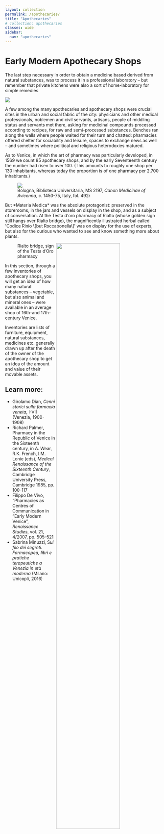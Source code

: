```yaml
---
layout: collection
permalink: /apothecaries/
title: "Apothecaries"
# collection: apothecaries
classes: wide
sidebar:
  nav: "apothecaries"
---
```

# Early Modern Apothecary Shops

The last step necessary in order to obtain a medicine based derived from natural substances, was to process it in a professional laboratory – but remember that private kitchens were also a sort of home-laboratory for simple remedies.

<img src="{{ site.baseurl }}/assets/img/72dpi_fresco_all.jpg" class="img-ctr" align="center"/>

A few among the many apothecaries and apothecary shops were crucial sites in the urban and social fabric of the city: physicians and other medical professionals, noblemen and civil servants, artisans, people of middling status and servants met there, asking for medicinal compounds processed according to recipes, for raw and semi-processed substances. Benches ran along the walls where people waited for their turn and chatted: pharmacies offered shelter for sociability and leisure, spaces to exchange news as well – and sometimes where political and religious heterodoxies matured.

As to Venice, in which the art of pharmacy was particularly developed, in 1569 we count 85 apothecary shops, and by the early Seventeenth century the number had risen to over 100. (This amounts to roughly one shop per 130 inhabitants, whereas today the proportion is of one pharmacy per 2,700 inhabitants.)

<figure>
<img src="{{ site.baseurl }}/assets/img/72dpi_BUB_Ms2197_492r_1.jpg" class="img-ctr" align="center"/>
<figcaption>Bologna, Biblioteca Universitaria, MS 2197, <em>Canon Medicinae of Avicenna</em>, c. 1450-75, Italy, fol. 492r</figcaption>
</figure>
But *Materia Medica* was the absolute protagonist: preserved in the storerooms, in the jars and vessels on display in the shop, and as a subject of conversation. At the Testa d'oro pharmacy of Rialto (whose golden sign still hangs over Rialto bridge), the magnificently illustrated herbal called 'Codice Rinio \[but Roccabonella\]' was on display for the use of experts, but also for the curious who wanted to see and know something more about plants.
<figure>
<img src="https://upload.wikimedia.org/wikipedia/commons/8/86/Testadoro.jpg" style="width:70%" align="right"/>
<figcaption>Rialto bridge, sign of the Testa d’Oro pharmacy</figcaption>
</figure>

In this section, through a few inventories of apothecary shops, you will get an idea of how many natural substances – vegetable, but also animal and mineral ones – were available in an average shop of 16th-and 17th-century Venice. 

Inventories are lists of furniture, equipment, natural substances, medicines etc. generally drawn up after the death of the owner of the apothecary shop to get an idea of the amount and value of their movable assets.




## Learn more:

* Girolamo Dian, *Cenni storici sulla farmacia veneta*, I-VII (Venezia, 1900-1908)
* Richard Palmer, Pharmacy in the Republic of Venice in the Sixteenth century, in A. Wear, R.K. French, I.M. Lonie (eds), *Medical Renaissance of the Sixteenth Century*, Cambridge University Press, Cambridge 1985, pp. 100-117
* Filippo De Vivo, “Pharmacies as Centres of Communication in ”Early Modern Venice”, *Renaissance Studies*, vol. 21, 4/2007, pp. 505–521
* Sabrina Minuzzi, S*ul filo dei segreti. Farmacopea, libri e pratiche terapeutiche a Venezia in età moderna* (Milano: Unicopli, 2016)
